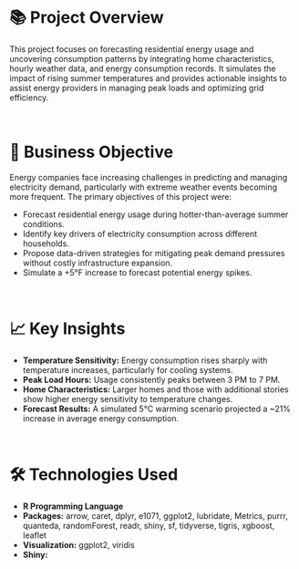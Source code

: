 <h1>📚 Project Overview</h1>
<p>This project focuses on forecasting residential energy usage and uncovering consumption patterns by integrating home characteristics, hourly weather data, and energy consumption records.
It simulates the impact of rising summer temperatures and provides actionable insights to assist energy providers in managing peak loads and optimizing grid efficiency.</p>
<br>

<h1>🎯 Business Objective</h1>
<p>Energy companies face increasing challenges in predicting and managing electricity demand, particularly with extreme weather events becoming more frequent. The primary objectives of this project were:
  <ul>
    <li>Forecast residential energy usage during hotter-than-average summer conditions.</li>
    <li>Identify key drivers of electricity consumption across different households.</li>
    <li>Propose data-driven strategies for mitigating peak demand pressures without costly infrastructure expansion.</li>
    <li>Simulate a +5°F increase to forecast potential energy spikes.</li>
  </ul></p>

<br>
<h1>📈 Key Insights</h1>
<ul>
  <li><b>Temperature Sensitivity:</b> Energy consumption rises sharply with temperature increases, particularly for cooling systems.</li>
  <li><b>Peak Load Hours:</b> Usage consistently peaks between 3 PM to 7 PM.</li>
  <li><b>Home Characteristics:</b> Larger homes and those with additional stories show higher energy sensitivity to temperature changes.</li>
  <li><b>Forecast Results:</b> A simulated 5°C warming scenario projected a ~21% increase in average energy consumption.</li>
</ul>

 <br>
 <h1>🛠 Technologies Used</h1>
 <ul>
   <li><b>R Programming Language</b></li>
   <li><b>Packages:</b> arrow, caret, dplyr, e1071, ggplot2, lubridate, Metrics, purrr, quanteda, randomForest, readr, shiny, sf, tidyverse, tigris, xgboost, leaflet</li>
   <li><b>Visualization:</b> ggplot2, viridis</li>
   <li><b>Shiny: </b> </li>
 </ul>
